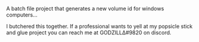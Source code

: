 A batch file project that generates a new volume id for windows computers...

I butchered this together. If a professional wants to yell at my popsicle stick and glue project you can reach me at GODZILLΔ#9820 on discord.
